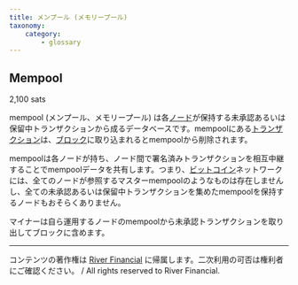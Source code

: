 ```yaml
---
title: メンプール (メモリープール)
taxonomy:
    category:
        - glossary
---
```


## Mempool
2,100 sats

mempool (メンプール、メモリープール) は各[ノード](http://lostinbitcoin.jp.testrs.jp/staging/glossary/node/)が保持する未承認あるいは保留中トランザクションから成るデータベースです。mempoolにある[トランザクション](http://lostinbitcoin.jp.testrs.jp/staging/glossary/transaction/)は、[ブロック](http://lostinbitcoin.jp.testrs.jp/staging/glossary/block/)に取り込まれるとmempoolから削除されます。

mempoolは各ノードが持ち、ノード間で署名済みトランザクションを相互中継することでmempoolデータを共有します。つまり、[ビットコイン](http://lostinbitcoin.jp.testrs.jp/staging/glossary/bitcoin/)ネットワークには、全てのノードが参照するマスターmempoolのようなものは存在しませんし、全ての未承認あるいは保留中トランザクションを集めたmempoolを保持するノードもおそらくありません。

マイナーは自ら運用するノードのmempoolから未承認トランザクションを取り出してブロックに含めます。

---
コンテンツの著作権は [River Financial](https://river.com/) に帰属します。二次利用の可否は権利者にご確認ください。 / All rights reserved to River Financial.
